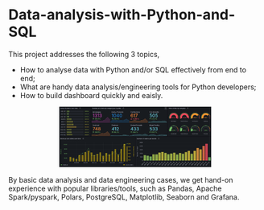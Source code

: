 # Data-analysis-with-Python-and-SQL
This project addresses the following 3 topics,

* How to analyse data with Python and/or SQL effectively from end to end;
* What are handy data analysis/engineering tools for Python developers;
* How to build dashboard quickly and eaisly.

<center><img src=./assets/grafana_dashboard1.png width="60%"/></center>

By basic data analysis and data engineering cases, we get hand-on experience with popular libraries/tools, such as Pandas, Apache Spark/pyspark, Polars, PostgreSQL, Matplotlib, Seaborn and Grafana.
